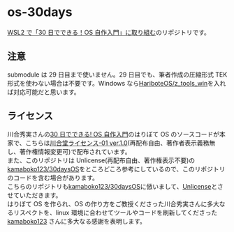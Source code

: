 # os-30days

[WSL2 で「30 日でできる！OS 自作入門」に取り組む](https://zenn.dev/sassan/scraps/28f5277ce2bda0)のリポジトリです。

## 注意

submodule は 29 日目まで使いません。29 日目でも、筆者作成の圧縮形式 TEK 形式を使わない場合は不要です。Windows なら[HariboteOS/z_tools_win](https://github.com/HariboteOS/z_tools_win)を入れば対応可能だと思います。

## ライセンス

川合秀実さんの[30 日でできる! OS 自作入門](https://www.amazon.co.jp/dp/B00IR1HYI0)のはりぼて OS のソースコードが本家で、こちらは[川合堂ライセンス-01 ver.1.0](https://osdn.net/projects/hige/docs/license/ja/1/license.html)(再配布自由、著作者表示義務無し、著作権情報変更可)で配布されています。  
また、このリポジトリは Unlicense(再配布自由、著作権表示不要)の[kamaboko123/30daysOS](https://github.com/kamaboko123/30daysOS/tree/develop)をところどころ参考にしているので、このリポジトリのコードを含む場合があります。  
こちらのリポジトリも[kamaboko123/30daysOS](https://github.com/kamaboko123/30daysOS/tree/develop)に倣いまして、[Unlicense](./LICENSE)とさせていただきます。  
はりぼて OS を作られ、OS の作り方をご教授くださった川合秀実さんに多大なるリスペクトを、linux 環境に合わせてツールやコードを刷新してくださった [kamaboko123](https://github.com/kamaboko123) さんに多大なる感謝を表明します。
